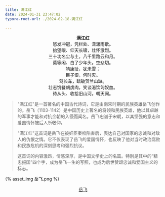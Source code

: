 ```yaml
---
title: 满江红
date: 2024-01-31 23:47:02
typora-root-url: ./2024-02-18-满江红

---
```


<center><b>满江红</b></center>

<center>怒发冲冠，凭栏处、潇潇雨歇。</center>
<center>抬望眼、仰天长啸，壮怀激烈。</center>
<center>三十功名尘与土，八千里路云和月。</center>
<center>莫等闲、白了少年头，空悲切。</center>
<center>靖康耻，犹未雪；</center>
<center>臣子恨，何时灭。</center>
<center>驾长车，踏破贺兰山缺。</center>
<center>壮志饥餐胡虏肉，笑谈渴饮匈奴血。</center>
<center>待从头、收拾旧山河，朝天阙。</center>



> "满江红"是一首著名的中国古代诗词，它是由南宋时期的民族英雄岳飞创作的。岳飞（1103-1142）是中国历史上著名的将领和民族英雄，他以其卓越的军事才能和对抗金朝的入侵而闻名。岳飞忠诚于宋朝，以其坚强的意志和爱国情怀被后人所敬仰。
>
> "满江红"这首词是岳飞在被奸臣秦桧陷害后，表达自己对国家的忠诚和对敌人的仇恨之情。它不仅表现了岳飞的爱国情怀，也反映了他对当时政治腐败和民族危机的深刻思考和强烈抗议。
>
> 这首词的内容激昂，情感深厚，是中国文学史上的名篇。特别是其中的“精忠报国”四个字，成为岳飞一生的写照，也成为后世赞颂忠诚和爱国主义的标志。



{% asset_img 岳飞.png %}

<center><u>岳飞</u> </center>
